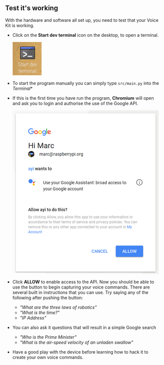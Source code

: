 ## Test it's working

With the hardware and software all set up, you need to test that your Voice Kit is working.

- Click on the **Start dev terminal** icon on the desktop, to open a terminal.

	![icon](images/dev-icon.png)

- To start the program manually you can simply type `src/main.py` into the *Terminal**

- If this is the first time you have run the program, **Chromium** will open and ask you to login and authorise the use of the Google API.

	![google auth](images/api-consent-screen.png)

- Click **ALLOW** to enable access to the API. Now you should be able to use the button to begin capturing your voice commands. There are several built in instructions that you can use. Try saying any of the following after pushing the button:
  - *"What are the three laws of robotics"*
  - *"What is the time?"*
  - *"IP Address"*

- You can also ask it questions that will result in a simple Google search
  - *"Who is the Prime Minister"*
  - *"What is the air-speed velocity of an unladen swallow"*
  
- Have a good play with the device before learning how to hack it to create your own voice commands.
